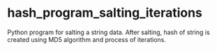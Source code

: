 # hash_program_salting_iterations
Python program for salting a string data. After salting, hash of string is created using MD5 algorithm and process of iterations.
